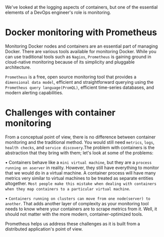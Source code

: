 We've looked at the logging aspects of containers, but one of the essential elements of a DevOps engineer's role is monitoring.

# Docker monitoring with Prometheus

Monitoring Docker nodes and containers are an essential part of managing Docker. There are various tools available for monitoring Docker. While you can use traditional tools such as `Nagios`, `Prometheus` is gaining ground in cloud-native monitoring because of its simplicity and pluggable architecture.

`Prometheus` is a free, open source monitoring tool that provides a `dimensional data model`, efficient and straightforward querying using the `Prometheus query language(PromQL)`, efficient time-series databases, and modern alerting capabilities.

# Challenges with container monitoring

From a conceptual point of view, there is no difference between container monitoring and the traditional method. You would still need `metrics`, `logs`, `health checks`, and `service discovery`.The problem with containers is the abstraction that they bring with them; let's look at some of the problems:

• Containers behave like a `mini virtual machine`, but they are a `process running on aserver` in reality. However, they still have everything to monitor that we would do in a virtual machine. A container process will have many metrics very similar to virtual machines to be treated as separate entities altogether. `Most people make this mistake when dealing with containers when they map containers to a particular virtual machine`.

• `Containers running on clusters can move from one node(server) to another`. That adds another layer of complexity as your monitoring tool needs to know where your containers are to scrape metrics from it. Well, it should not matter with the more modern, container-optimized tools.

Prometheus helps us address these challenges as it is built from a distributed application's point of view.